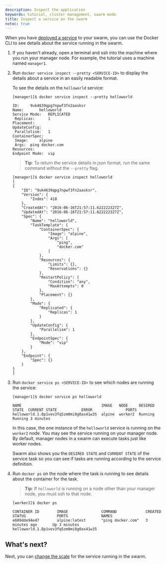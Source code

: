 ```yaml
---
description: Inspect the application
keywords: tutorial, cluster management, swarm mode
title: Inspect a service on the swarm
notoc: true
---
```


When you have [deployed a service](deploy-service.md) to your swarm, you can use
the Docker CLI to see details about the service running in the swarm.

1.  If you haven't already, open a terminal and ssh into the machine where you
    run your manager node. For example, the tutorial uses a machine named
    `manager1`.

2.  Run `docker service inspect --pretty <SERVICE-ID>` to display the details
    about a service in an easily readable format.

    To see the details on the `helloworld` service:

    ```console
    [manager1]$ docker service inspect --pretty helloworld

    ID:		9uk4639qpg7npwf3fn2aasksr
    Name:		helloworld
    Service Mode:	REPLICATED
     Replicas:		1
    Placement:
    UpdateConfig:
     Parallelism:	1
    ContainerSpec:
     Image:		alpine
     Args:	ping docker.com
    Resources:
    Endpoint Mode:  vip
    ```

    >**Tip**: To return the service details in json format, run the same command
    without the `--pretty` flag.

    ```console
    [manager1]$ docker service inspect helloworld
    [
    {
        "ID": "9uk4639qpg7npwf3fn2aasksr",
        "Version": {
            "Index": 418
        },
        "CreatedAt": "2016-06-16T21:57:11.622222327Z",
        "UpdatedAt": "2016-06-16T21:57:11.622222327Z",
        "Spec": {
            "Name": "helloworld",
            "TaskTemplate": {
                "ContainerSpec": {
                    "Image": "alpine",
                    "Args": [
                        "ping",
                        "docker.com"
                    ]
                },
                "Resources": {
                    "Limits": {},
                    "Reservations": {}
                },
                "RestartPolicy": {
                    "Condition": "any",
                    "MaxAttempts": 0
                },
                "Placement": {}
            },
            "Mode": {
                "Replicated": {
                    "Replicas": 1
                }
            },
            "UpdateConfig": {
                "Parallelism": 1
            },
            "EndpointSpec": {
                "Mode": "vip"
            }
        },
        "Endpoint": {
            "Spec": {}
        }
    }
    ]
    ```

4.  Run `docker service ps <SERVICE-ID>` to see which nodes are running the
    service:

    ```console
    [manager1]$ docker service ps helloworld

    NAME                                    IMAGE   NODE     DESIRED STATE  CURRENT STATE           ERROR               PORTS
    helloworld.1.8p1vev3fq5zm0mi8g0as41w35  alpine  worker2  Running        Running 3 minutes
    ```

    In this case, the one instance of the `helloworld` service is running on the
    `worker2` node. You may see the service running on your manager node. By
    default, manager nodes in a swarm can execute tasks just like worker nodes.

    Swarm also shows you the `DESIRED STATE` and `CURRENT STATE` of the service
    task so you can see if tasks are running according to the service
    definition.

4.  Run `docker ps` on the node where the task is running to see details about
    the container for the task.

    >**Tip**: If `helloworld` is running on a node other than your manager node,
    you must ssh to that node.

    ```console
    [worker2]$ docker ps

    CONTAINER ID        IMAGE               COMMAND             CREATED             STATUS              PORTS               NAMES
    e609dde94e47        alpine:latest       "ping docker.com"   3 minutes ago       Up 3 minutes                            helloworld.1.8p1vev3fq5zm0mi8g0as41w35
    ```

## What's next?

Next, you can [change the scale](scale-service.md) for the service running in
the swarm.
